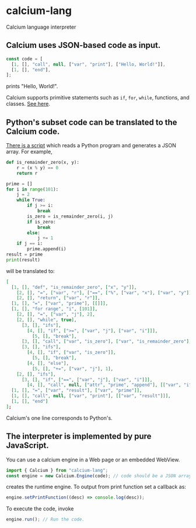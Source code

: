 # calcium-lang

Calcium language interpreter

## Calcium uses JSON-based code as input.

```javascript
const code = [
  [1, [], "call", null, ["var", "print"], ["Hello, World!"]],
  [1, [], "end"],
];
```

prints "Hello, World!".

Calcium supports primitive statements such as `if`, `for`, `while`, functions, and classes. [See here](https://sites.google.com/view/calcium-lang/commands).

## Python's subset code can be translated to the Calcium code.

[There is a script](https://github.com/0xCAF2/python2calcium) which reads a Python program and generates a JSON array. For example,

```python
def is_remainder_zero(x, y):
    r = (x % y) == 0
    return r

prime = []
for i in range(101):
    j = 2
    while True:
        if j >= i:
            break
        is_zero = is_remainder_zero(i, j)
        if is_zero:
            break
        else:
            j += 1
    if j == i:
        prime.append(i)
result = prime
print(result)
```

will be translated to:

```json
[
  [1, [], "def", "is_remainder_zero", ["x", "y"]],
    [2, [], "=", ["var", "r"], ["==", ["%", ["var", "x"], ["var", "y"]], 0]],
    [2, [], "return", ["var", "r"]],
  [1, [], "=", ["var", "prime"], [[]]],
  [1, [], "for range", "i", [101]],
    [2, [], "=", ["var", "j"], 2],
    [2, [], "while", true],
      [3, [], "ifs"],
        [4, [], "if", [">=", ["var", "j"], ["var", "i"]]],
          [5, [], "break"],
      [3, [], "call", ["var", "is_zero"], ["var", "is_remainder_zero"], [["var", "i"], ["var", "j"]]],
      [3, [], "ifs"],
        [4, [], "if", ["var", "is_zero"]],
          [5, [], "break"],
        [4, [], "else"],
          [5, [], "+=", ["var", "j"], 1],
    [2, [], "ifs"],
      [3, [], "if", ["==", ["var", "j"], ["var", "i"]]],
        [4, [], "call", null, ["attr", "prime", "append"], [["var", "i"]]],
  [1, [], "=", ["var", "result"], ["var", "prime"]],
  [1, [], "call", null, ["var", "print"], [["var", "result"]]],
  [1, [], "end"]
];
```

Calcium's one line corresponds to Python's.

## The interpreter is implemented by pure JavaScript.

You can use a calcium engine in a Web page or an embedded WebView.

```javascript
import { Calcium } from "calcium-lang";
const engine = new Calcium.Engine(code); // code should be a JSON array.
```

creates the runtime engine. To output from print function set a callback as:

```javascript
engine.setPrintFunction((desc) => console.log(desc));
```

To execute the code, invoke

```javascript
engine.run(); // Run the code.
```
